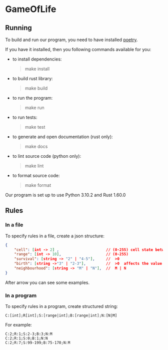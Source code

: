 # GameOfLife

## Running

To build and run our program, you need to have installed [poetry](https://python-poetry.org/docs/#installation).

If you have it installed, then you following commands available for you:

- to install dependencies:
    > make install

- to build rust library:
    > make build

- to run the program:
    > make run

- to run tests:
    > make test

- to generate and open documentation (rust only):
    > make docs

- to lint source code (python only):
    > make lint

- to format source code:
    > make format

Our program is set up to use Python 3.10.2 and Rust 1.60.0


## Rules
### In a file
To specify rules in a file, create a json structure:
```json
{
    "cell": [int -> 2] ,                     // (0-255) cell state between 0 and provided number
    "range": [int -> 10],                    // (0-255) 
    "survival": [string -> "2" | "4-5"],     //  >0
    "birth": [string ->"3" | "2-3"],         //  >0  affects the value of the cell field
    "neighbourhood": [string -> "M" | "N"],  //  M | N
}
```
After arrow you can see some examples.

### In a program
To specify rules in a program, create structured string:
```
C:[int];R[int];S:[range|int];B:[range|int];N:[N|M]
```
For example:
```
C:2;R:1;S:2-3;B:3;N:M
C:2;R:1;S:0;B:1;N:N
C:2;R:7;S:99-199;B:75-170;N:M
```